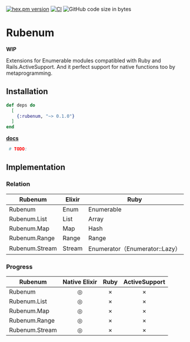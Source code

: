 <!-- @format -->

[![hex.pm version](https://img.shields.io/hexpm/v/ltsv.svg)](https://hex.pm/packages/rubenum)
[![CI](https://github.com/tashirosota/ex-rubenum/actions/workflows/ci.yml/badge.svg)](https://github.com/tashirosota/ex-rubenum/actions/workflows/ci.yml)
![GitHub code size in bytes](https://img.shields.io/github/languages/code-size/tashirosota/ex-rubenum)

# Rubenum

**WIP**

Extensions for Enumerable modules compatibled with Ruby and Rails.ActiveSupport.
And it perfect support for native functions too by metaprogramming.

## Installation

```elixir
def deps do
  [
    {:rubenum, "~> 0.1.0"}
  ]
end
```

**[docs](https://hexdocs.pm/rubenum)**

```elixir
 # TODO:
```

## Implementation

### Relation

| Rubenum        | Elixir | Ruby                           |
| -------------- | ------ | ------------------------------ |
| Rubenum        | Enum   | Enumerable                     |
| Rubenum.List   | List   | Array                          |
| Rubenum.Map    | Map    | Hash                           |
| Rubenum.Range  | Range  | Range                          |
| Rubenum.Stream | Stream | Enumerator（Enumerator::Lazy） |

### Progress

| Rubenum        | Native Elixir | Ruby | ActiveSupport |
| -------------- | :-----------: | :--: | :-----------: |
| Rubenum        |       ◎       |  ×   |       ×       |
| Rubenum.List   |       ◎       |  ×   |       ×       |
| Rubenum.Map    |       ◎       |  ×   |       ×       |
| Rubenum.Range  |       ◎       |  ×   |       ×       |
| Rubenum.Stream |       ◎       |  ×   |       ×       |
